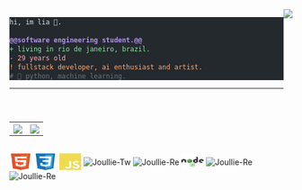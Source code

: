   <img align="right" height="200" src="https://media.giphy.com/media/ao9DUiTKH60XS/giphy.gif">
<pre class="astro-code github-dark" style="background-color:#24292e;color:#e1e4e8; overflow-x: auto;" tabindex="0"><code><span class="line"><span style="color:#E1E4E8">hi, im lia 🔮.</span></span>
<span class="line"></span>
<span class="line"><span style="color:#B392F0;font-weight:bold">@@software engineering student.@@</span></span>
<span class="line"><span style="color:#85E89D"><span style="user-select: none;">+</span> living in rio de janeiro, brazil.</span></span>
<span class="line"><span style="color:#FDAEB7"><span style="user-select: none;">-</span> 29 years old</span></span>
<span class="line"><span style="color:#FFAB70">! fullstack developer, ai enthusiast and artist.</span></span>
<span class="line"><span style="color:#6A737D"># 📖 python, machine learning.</span></span></code></pre>
<hr>


<table>
  <tr>
    <td>
      <a href="https://github.com/lialovelace/github-readme-stats">
        <img align="center" src="https://github-readme-stats.vercel.app/api?username=lialovelace&show_icons=true&theme=dracula" />
      </a>
    </td>
    <td>
      <a href="https://github.com/lialovelace/top-langs">
        <img align="center" src="https://github-readme-stats.vercel.app/api/top-langs/?username=lialovelace&layout=compact&theme=dracula" />
      </a>
    </td>
  </tr>
</table>

  
<div style="display: inline_block"><br>
   <img align="center" alt="Joullie-HTML" height="30" width="40" src="https://raw.githubusercontent.com/devicons/devicon/master/icons/html5/html5-original.svg">
   <img align="center" alt="Joullie-CSS" height="30" width="40" src="https://raw.githubusercontent.com/devicons/devicon/master/icons/css3/css3-original.svg">
   <img align="center" alt="Joullie-Js" height="30" width="40" src="https://raw.githubusercontent.com/devicons/devicon/master/icons/javascript/javascript-plain.svg">
   <img align="center" alt="Joullie-Tw" height="30" width="40" src="https://cdn.jsdelivr.net/gh/devicons/devicon@latest/icons/tailwindcss/tailwindcss-original-wordmark.svg">
  <img align="center" alt="Joullie-Re" height="30" width="40" src="https://cdn.jsdelivr.net/gh/devicons/devicon/icons/react/react-original.svg">
  <img align="center" alt="Joullie-Nd" height="30" width="40" src="https://raw.githubusercontent.com/devicons/devicon/1119b9f84c0290e0f0b38982099a2bd027a48bf1/icons/nodejs/nodejs-original-wordmark.svg">
    <img align="center" alt="Joullie-Re" height="30" width="40" src="https://cdn.jsdelivr.net/gh/devicons/devicon@latest/icons/vuejs/vuejs-original.svg">
    <img align="center" alt="Joullie-Re" height="30" width="40" src="https://cdn.jsdelivr.net/gh/devicons/devicon@latest/icons/python/python-original-wordmark.svg">
  
  
  
  
  </div>
